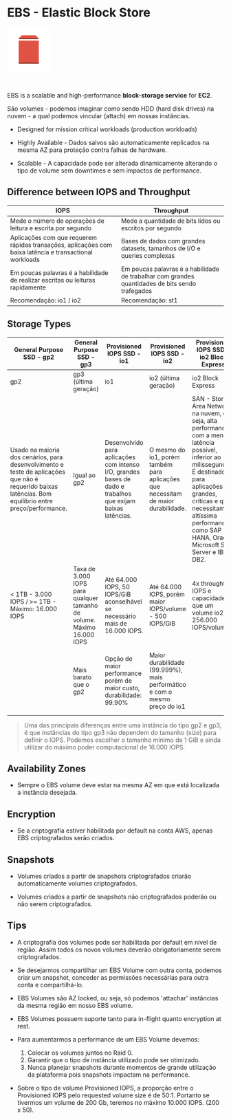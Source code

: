 # EBS - Elastic Block Store

<img height=100px; alt="iam_logo" src="../../../../images/ebs.png" />

<p>&nbsp;</p>

EBS is a scalable and high-performance **block-storage service** for **EC2**.

São volumes - podemos imaginar como sendo HDD (hard disk drives) na nuvem - a qual podemos vincular (attach) em nossas instâncias.

- Designed for mission critical workloads (production workloads)

- Highly Available - Dados salvos são automaticamente replicados na mesma AZ para proteção contra falhas de hardware.

- Scalable - A capacidade pode ser alterada dinamicamente alterando o tipo de volume sem downtimes e sem impactos de performance.

## Difference between IOPS and Throughput

| IOPS | Throughput |
| ---- | ---------- |
| Mede o número de operações de leitura e escrita por segundo | Mede a quantidade de bits lidos ou escritos por segundo |
| Aplicações com que requerem rápidas transações, aplicações com baixa latência e transactional workloads | Bases de dados com grandes datasets, tamanhos de I/O e queries complexas |
| Em poucas palavras é a habilidade de realizar escritas ou leituras rapidamente | Em poucas palavras é a habilidade de trabalhar com grandes quantidades de bits sendo trafegados |
| Recomendação: io1 / io2 | Recomendação: st1 |

## Storage Types

| General Purpose SSD - gp2 | General Purpose SSD - gp3 | Provisioned IOPS SSD - io1 | Provisioned IOPS SSD - io2 | Provisioned IOPS SSD - io2 Block Express | Throughput Optimized HDD - st1 | Cold HDD - sc1 |
| ------------------------- | ------------------------- | -------------------------- | -------------------------- | ---------------------------------------- |  ------------------- | -------------- |
| gp2 | gp3 (última geração) | io1 | io2 (última geração) | io2 Block Express | st1 | sc1 |
| Usado na maioria dos cenários, para desenvolvimento e teste de aplicações que não é requerido baixas latências. Bom equilibrio entre preço/performance.| Igual ao gp2 | Desenvolvido para aplicações com intenso I/O, grandes bases de dado e trabalhos que exijam baixas latências. | O mesmo do io1, porém também para aplicações que necessitam de maior durabilidade. | SAN - Storage Area Network na nuvem, ou seja, alta performance com a menor latência possível, inferior ao milissegundos. É destinado para aplicações grandes, críticas e que necessitam de altíssima performance, como SAP HANA, Oracle, Microsoft SQL Server e IBM DB2. | HD de baixo custo para acessos intensos e frequentes, como Big Data, Data Warehousing, ETL e processamento de log | Aplicações que são acessadas ocasionalmente algumas vezes por dia ou aplicações de baixo custo que não necessitam de alta performance |
| < 1TB -  3.000 IOPS / >= 1TB - Máximo: 16.000 IOPS | Taxa de 3.000 IOPS para qualquer tamanho de volume. Máximo 16.000 IOPS | Até 64.000 IOPS, 50 IOPS/GiB aconselhável se necessário mais de 16.000 IOPS.  | Até 64.000 IOPS, porém maior IOPS/volume - 500 IOPS/GiB  | 4x throughtput IOPS e capacidade que um volume io2. 256.000 IOPS/volume | Até 500 MB/s por volume | Até 250 MB/s por volume |
| | Mais barato que o gp2 | Opção de maior performance porém de maior custo, durabilidade: 99.90% | Maior durabilidade (99.999%), mais performático e com o mesmo preço do io1 | | Opção para armazenar grandes quantidades de dados por um baixo preço. Não pode ser usado como boot volume | Não pode ser um boot volume |

> Uma das principais diferenças entre uma instância do tipo gp2 e gp3, é que instâncias do tipo gp3 não dependem do tamanho (size) para definir o IOPS. Podemos escolher o tamanho mínimo de 1 GiB e ainda utilizar do máximo poder computacional de 16.000 IOPS.

## Availability Zones

- Sempre o EBS volume deve estar na mesma AZ em que está localizada a instância desejada.

## Encryption 

- Se a criptografia estiver habilitada por default na conta AWS, apenas EBS criptografados serão criados.

## Snapshots

- Volumes criados a partir de snapshots criptografados criarão automaticamente volumes criptografados.

- Volumes criados a partir de snapshots não criptografados poderão ou não serem criptografados.

## Tips

- A criptografia dos volumes pode ser habilitada por default em nível de região. Assim todos os novos volumes deverão obrigatoriamente serem criptografados.

- Se desejarmos compartilhar um EBS Volume com outra conta, podemos criar um snapshot, conceder as permissões necessárias para outra conta e compartilhá-lo.

- EBS Volumes são AZ locked, ou seja, só podemos 'attachar' instâncias da mesma região em nosso EBS volume.

- EBS Volumes possuem suporte tanto para in-flight quanto encryption at rest.

- Para aumentarmos a performance de um EBS Volume devemos:
    1. Colocar os volumes juntos no Raid 0.
    2. Garantir que o tipo de instância utilizado pode ser otimizado.
    3. Nunca planejar snapshots durante momentos de grande utilização da plataforma pois snapshots impactam na performance.

- Sobre o tipo de volume Provisioned IOPS, a proporção entre o Provisioned IOPS pelo requested volume size é de 50:1. Portanto se tivermos um volume de 200 Gb, teremos no máximo 10.000 IOPS. (200 x 50).